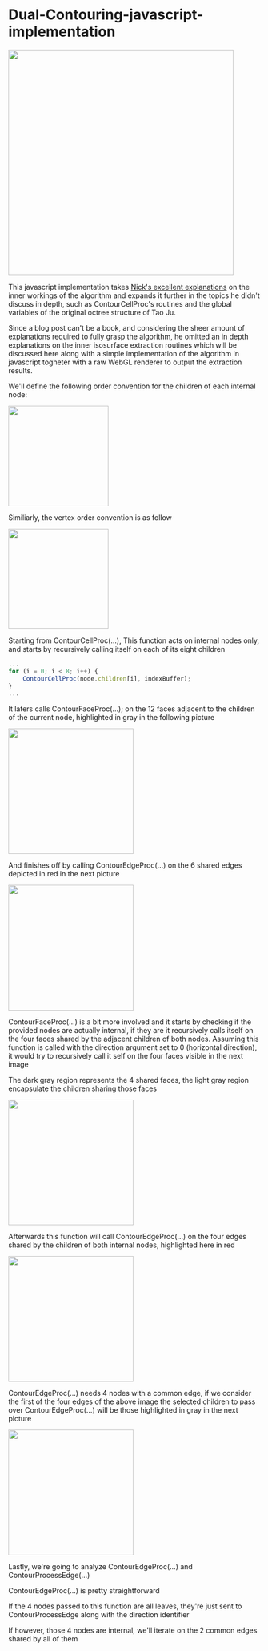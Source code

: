 # Dual-Contouring-javascript-implementation


<img src="https://github.com/Domenicobrz/Dual-Contouring-javascript-implementation/blob/master/screenshots/octree3.png" width="450px">

This javascript implementation takes [Nick's excellent explanations](http://ngildea.blogspot.it/2014/11/implementing-dual-contouring.html) on the inner workings of the algorithm and expands it further in the topics he didn't discuss in depth, such as ContourCellProc's routines and the global variables of the original octree structure  of Tao Ju.

Since a blog post can't be a book, and considering the sheer amount of explanations required to fully grasp the algorithm, he omitted an in depth explanations on the inner isosurface extraction routines which will be discussed here along with a simple implementation of the algorithm in javascript togheter with a raw WebGL renderer to output the extraction results.

We'll define the following order convention for the children of each internal node:

<img src="https://github.com/Domenicobrz/Dual-Contouring-javascript-implementation/blob/master/screenshots/childrenorder.png" width="200px">

Similiarly, the vertex order convention is as follow

<img src="https://github.com/Domenicobrz/Dual-Contouring-javascript-implementation/blob/master/screenshots/vertorder.png" width="200px">

Starting from ContourCellProc(...),
This function acts on internal nodes only, and starts by recursively calling itself on each of its eight children

```javascript
...
for (i = 0; i < 8; i++) {
    ContourCellProc(node.children[i], indexBuffer);
}
...
```

It laters calls ContourFaceProc(...); on the 12 faces adjacent to the children of the current node, highlighted in gray in the following picture

<img src="https://github.com/Domenicobrz/Dual-Contouring-javascript-implementation/blob/master/screenshots/ccpfaces.png" width="250px">

And finishes off by calling ContourEdgeProc(...) on the 6 shared edges depicted in red in the next picture

<img src="https://github.com/Domenicobrz/Dual-Contouring-javascript-implementation/blob/master/screenshots/ccpedges.png" width="250px">


ContourFaceProc(...) is a bit more involved and it starts by checking if the provided nodes are actually internal, if they are it recursively
calls itself on the four faces shared by the adjacent children of both nodes. Assuming this function is called with the direction argument set to 0 (horizontal direction), 
it would try to recursively call it self on the four faces visible in the next image

The dark gray region represents the 4 shared faces, the light gray region encapsulate the children sharing those faces 

<img src="https://github.com/Domenicobrz/Dual-Contouring-javascript-implementation/blob/master/screenshots/fpf.jpg" width="250px">

Afterwards this function will call ContourEdgeProc(...) on the four edges shared by the children of both internal nodes, highlighted here in red

<img src="https://github.com/Domenicobrz/Dual-Contouring-javascript-implementation/blob/master/screenshots/fpe.jpg" width="250px">

ContourEdgeProc(...) needs 4 nodes with a common edge, if we consider the first of the four edges of the above image the selected children to pass over ContourEdgeProc(...) will be
those highlighted in gray in the next picture

<img src="https://github.com/Domenicobrz/Dual-Contouring-javascript-implementation/blob/master/screenshots/fpe2.png" width="250px">

Lastly, we're going to analyze ContourEdgeProc(...) and ContourProcessEdge(...)

ContourEdgeProc(...) is pretty straightforward

If the 4 nodes passed to this function are all leaves, they're just sent to ContourProcessEdge along with the direction identifier

If however, those 4 nodes are internal, we'll iterate on the 2 common edges shared by all of them